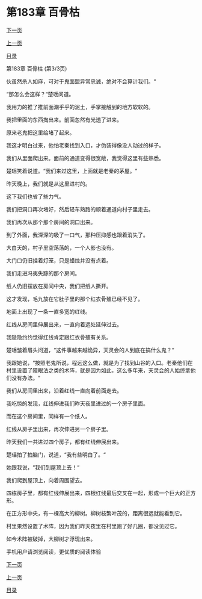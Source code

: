<h1>第183章     百骨枯</h1>
            <div><p><a href="./0549_%E7%AC%AC184%E7%AB%A0_%E6%89%93%E6%9C%8D.md">下一页</a></p><p><a href="./0547_%E7%AC%AC183%E7%AB%A0_%E7%99%BE%E9%AA%A8%E6%9E%AF.md">上一页</a></p><p><a href="../">目录</a></p></div>
            <div><p>第183章     百骨枯 (第3/3页)</p><p>伙虽然杀人如麻，可对于鬼面盟异常忠诚，绝对不会算计我们。“</p><p>“那怎么会这样？“楚瑶问道。</p><p>我用力的推了推前面潮乎乎的泥土，手掌接触到的地方软软的。</p><p>我把里面的东西掏出来。前面忽然有光透了进来。</p><p>原来老鬼把这里给堵了起来。</p><p>我这才明白过来，他怕老秦找到入口，才伪装得像没人动过的样子。</p><p>我们从里面爬出来。面前的通道变得很宽敞，我觉得这里有些熟悉。</p><p>楚瑶笑着说道。“我们来过这里，上面就是老秦的茅屋。“</p><p>昨天晚上，我们就是从这里进村的。</p><p>这下我们也省了些力气。</p><p>我们把洞口再次堵好，然后轻车熟路的顺着通道向村子里走去。</p><p>我们再次从那个那个房间的洞口出来。</p><p>到了外面，我深深的吸了一口气，那种压抑感也跟着消失了。</p><p>大白天的，村子里空荡荡的，一个人影也没有。</p><p>大门口仍旧挂着灯笼，只是蜡烛并没有点着。</p><p>我们走进冯夷失踪的那个房间。</p><p>纸人仍旧摆放在房间中央，我们把纸人撕开。</p><p>这才发现，毛九放在它肚子里的那个红衣骨殖已经不见了。</p><p>地面上出现了一条一直多宽的红线。</p><p>红线从房间里伸展出来，一直向着远处延伸过去。</p><p>我隐隐约约觉得红线肯定跟红衣骨殖有关系。</p><p>楚瑶皱着眉头问道，“这件事越来越诡异，天灵会的人到底在搞什么鬼？“</p><p>我跟她说，“按照老鬼所说，程远这么做，就是为了找到山谷的入口。老秦他们在村里设置了障眼法之类的术阵，就是因为如此，这么多年来，天灵会的人始终拿他们没有办法。“</p><p>我们从房间里出来，沿着红线一直向着前面走去。</p><p>我吃惊的发现，红线伸进我们昨天夜里进过的一个房子里面。</p><p>而在这个房间里，同样有一个纸人。</p><p>红线从房子里出来，再次伸进另一个房子里。</p><p>昨天我们一共进过四个房子，都有红线伸展出来。</p><p>楚瑶拍了拍脑门，说道，“我有些明白了。“</p><p>她跟我说，“我们到屋顶上去！“</p><p>我们爬到屋顶上，向着周围望去。</p><p>四栋房子里，都有红线伸展出来，四根红线最后交叉在一起，形成一个巨大的正方形。</p><p>在正方形中央，有一棵高大的柳树。柳树枝繁叶茂的，距离很远就能看到它。</p><p>村里果然设置了术阵，因为我们昨天夜里在村里跑了好几圈，都没见过它。</p><p>如今术阵被破掉，大柳树才浮现出来。</p><p>手机用户请浏览阅读，更优质的阅读体验</p></div>
            <div><p><a href="./0549_%E7%AC%AC184%E7%AB%A0_%E6%89%93%E6%9C%8D.md">下一页</a></p><p><a href="./0547_%E7%AC%AC183%E7%AB%A0_%E7%99%BE%E9%AA%A8%E6%9E%AF.md">上一页</a></p><p><a href="../">目录</a></p></div>